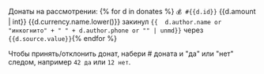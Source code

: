 Донаты на рассмотрении:
{% for d in donates %}
`💰 #{{d.id}}` {{d.amount | int}} {{d.currency.name.lower()}} закинул `{{ 
d.author.name or "инкогнито" + " " + d.author.phone or "" | unmd}}` через `{{d.source.value}}`{% endfor %}

Чтобы принять/отклонить донат, набери # доната и "да" или "нет" следом, например `42 да` или `12 нет`.